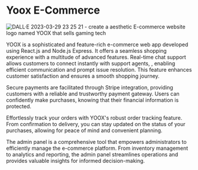 # Yoox E-Commerce

![DALL·E 2023-03-29 23 25 21 - create a aesthetic E-commerce website logo named _YOOX_ that sells gaming tech](https://github.com/EltonMehmeti/Yoox-E-Commerce/assets/97539294/2f1976ec-7cfa-439b-a480-a43a9ae4626d)

YOOX is a sophisticated and feature-rich e-commerce web app developed using React.js and Node.js Express. It offers a seamless shopping experience with a multitude of advanced features.  Real-time chat support allows customers to connect instantly with support agents, , enabling efficient communication and prompt issue resolution. This feature enhances customer satisfaction and ensures a smooth shopping journey.

Secure payments are facilitated through Stripe integration, providing customers with a reliable and trustworthy payment gateway. Users can confidently make purchases, knowing that their financial information is protected.

Effortlessly track your orders with YOOX's robust order tracking feature. From confirmation to delivery, you can stay updated on the status of your purchases, allowing for peace of mind and convenient planning.

The admin panel is a comprehensive tool that empowers administrators to efficiently manage the e-commerce platform. From inventory management to analytics and reporting, the admin panel streamlines operations and provides valuable insights for informed decision-making.
